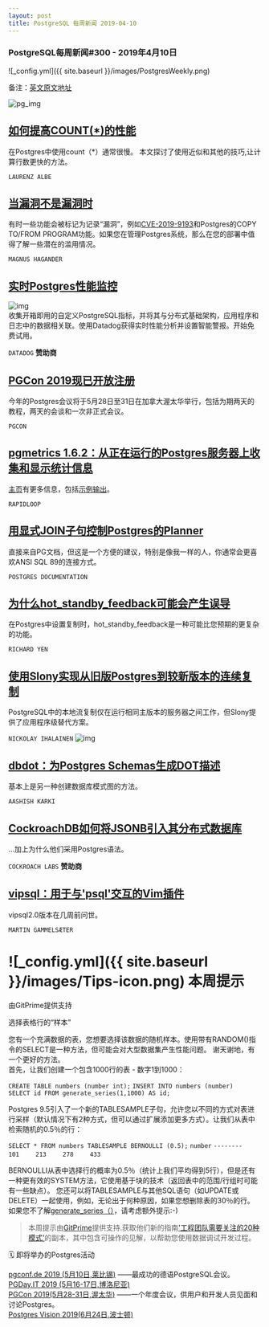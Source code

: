 ```yaml
---
layout: post
title: PostgreSQL 每周新闻 2019-04-10
---
```


### PostgreSQL每周新闻#300 - 2019年4月10日
![_config.yml]({{ site.baseurl }}/images/PostgresWeekly.png)

备注：[英文原文地址](https://postgresweekly.com/issues/300)

![pg_img](https://res.cloudinary.com/cpress/image/upload/w_1280,e_sharpen:60/x9ttl8oxzxvbn0mhiw6v.jpg)

## [如何提高COUNT(*)的性能](https://www.cybertec-postgresql.com/en/count-made-fast/)
在Postgres中使用count（*）通常很慢。 本文探讨了使用近似和其他的技巧,让计算行数更快的方法。

`LAURENZ ALBE`

## [当漏洞不是漏洞时](https://blog.hagander.net/when-a-vulnerability-is-not-a-vulnerability-244/)
有时一些功能会被标记为记录“漏洞”，例如[CVE-2019-9193](https://nvd.nist.gov/vuln/detail/CVE-2019-9193)和Postgres的COPY TO/FROM PROGRAM功能。如果您在管理Postgres系统，那么在您的部署中值得了解一些潜在的滥用情况。

`MAGNUS HAGANDER`

## [实时Postgres性能监控](https://www.datadoghq.com/postgres-monitoring/?utm_source=Advertisement&utm_medium=CooperPress&utm_campaign=CooperPress-PostgresWeeklyP)
![img](https://copm.s3.amazonaws.com/d400ddf8.png)  
收集开箱即用的自定义PostgreSQL指标，并将其与分布式基础架构，应用程序和日志中的数据相关联。使用Datadog获得实时性能分析并设置智能警报。开始免费试用。

`DATADOG` **赞助商**

## [PGCon 2019现已开放注册](https://www.pgcon.org/2019/registration.php)
今年的Postgres会议将于5月28日至31日在加拿大渥太华举行，包括为期两天的教程，两天的会谈和一次非正式会议。

`PGCON`

## [pgmetrics 1.6.2：从正在运行的Postgres服务器上收集和显示统计信息](https://github.com/rapidloop/pgmetrics)
[主页](https://pgmetrics.io/)有更多信息，包括[示例输出](https://pgmetrics.io/docs/index.html#example)。

`RAPIDLOOP`

## [用显式JOIN子句控制Postgres的Planner](https://www.postgresql.org/docs/11/explicit-joins.html)
直接来自PG文档，但这是一个方便的建议，特别是像我一样的人，你通常会更喜欢ANSI SQL 89的连接方式。

`POSTGRES DOCUMENTATION`

## [为什么hot_standby_feedback可能会产生误导](https://postgresrocks.enterprisedb.com/t5/Postgres-Gems/Why-hot-standby-feedback-can-be-Misleading/ba-p/3172)
在Postgres中设置复制时，hot_standby_feedback是一种可能比您预期的更复杂的功能。

`RICHARD YEN`

## [使用Slony实现从旧版Postgres到较新版本的连续复制](https://www.percona.com/blog/2019/04/09/continuous-replication-from-legacy-postgresql-version-using-slony/)
PostgreSQL中的本地流复制仅在运行相同主版本的服务器之间工作，但Slony提供了应用程序级替代方案。

`NICKOLAY IHALAINEN`
![img](https://res.cloudinary.com/cpress/image/upload/w_1280,e_sharpen:60/fi5nogk38qlbv1yo9sky.jpg)  

## [dbdot：为Postgres Schemas生成DOT描述](https://github.com/akarki15/dbdot)
基本上是另一种创建数据库模式图的方法。

`AASHISH KARKI`

## [CockroachDB如何将JSONB引入其分布式数据库](https://www.cockroachlabs.com/blog/json-coming-to-cockroach/)
...加上为什么他们采用Postgres语法。

`COCKROACH LABS` **赞助商**

## [vipsql：用于与'psql'交互的Vim插件](https://github.com/martingms/vipsql)
vipsql2.0版本在几周前问世。

`MARTIN GAMMELSÆTER`

# ![_config.yml]({{ site.baseurl }}/images/Tips-icon.png)   本周提示
由GitPrime提供支持

选择表格行的“样本”

您有一个充满数据的表，您想要选择该数据的随机样本。使用带有RANDOM()指令的SELECT是一种方法，但可能会对大型数据集产生性能问题。 谢天谢地，有一个更好的方法。  
首先，让我们创建一个包含1000行的表 - 数字1到1000：

`CREATE TABLE numbers (number int);`
`INSERT INTO numbers (number)`
`  SELECT id FROM generate_series(1,1000) AS id;`

Postgres 9.5引入了一个新的TABLESAMPLE子句，允许您以不同的方式对表进行采样（默认情况下有2种方式，但可以通过扩展添加更多方式）。让我们从表中检索随机的0.5％的行：

`SELECT * FROM numbers TABLESAMPLE BERNOULLI (0.5);`
` number `
`--------`
`    101`
`    213`
`    278`
`    433`

BERNOULLI从表中选择行的概率为0.5％（统计上我们平均得到5行），但是还有一种更有效的SYSTEM方法，它使用基于块的技术（返回表中的范围/行组时可能有一些缺点）。
您还可以将TABLESAMPLE与其他SQL语句（如UPDATE或DELETE）一起使用，例如，无论出于何种原因，如果您想删除表的30％的行。
如果您不了解[generate_series（）](https://www.citusdata.com/blog/2018/03/14/fun-with-sql-generate-sql/)，请考虑额外提示:-)

> 本周提示由[GitPrime](https://resources.gitprime.com/books/20-patterns/?utm_source=nl(pgw)&utm_medium=email-nl&utm_campaign=nl(pgw))提供支持.获取他们新的指南['工程团队需要关注的20种模式'](https://resources.gitprime.com/books/20-patterns/?utm_source=nl(pgw)&utm_medium=email-nl&utm_campaign=nl(pgw))的副本，其中包含可操作的见解，以帮助您使用数据调试开发过程。

🗓  即将举办的Postgres活动  

 [pgconf.de 2019 (5月10日,莱比锡)](https://2019.pgconf.de/) ——最成功的德语PostgreSQL会议。  
 [PGDay.IT 2019 (5月16-17日,博洛尼亚)](https://2019.pgday.it/en/)  
 [PGCon 2019(5月28-31日,渥太华)](https://www.pgcon.org/2019/) ——一个年度会议，供用户和开发人员见面和讨论Postgres。  
 [Postgres Vision 2019(6月24日,波士顿)](https://postgresvision.com/)  
 

